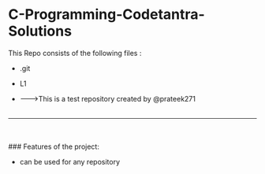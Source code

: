 # C-Programming-Codetantra-Solutions
This Repo consists of the following files :
- .git
- L1




- --->This is a test repository created by @prateek271
<br><br>
---
<br><br>###	Features of the project:
<br>


- can be used for any repository
